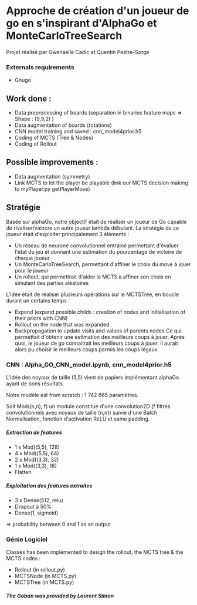 # Approche de création d'un joueur de go en s'inspirant d'AlphaGo et MonteCarloTreeSearch

Projet réalisé par Gwenaelle Cadic et Quentin Pestre-Sorge

### Externals requirements
* Gnugo

## Work done :
* Data preprocessing of boards (separation in binaries feature maps => Shape : (9,9,2) )
* Data augmentation of boards  (rotations)
* CNN model training and saved : cnn_model4prior.h5
* Coding of MCTS (Tree & Nodes) 
* Coding of Rollout
## Possible improvements :
* Data augmentation (symmetry)
* Link MCTS to let the player be playable (link our MCTS decision making to myPlayer.py getPlayerMove)


## Stratégie
Basée sur alphaGo, notre objectif était de réaliser un joueur de Go capable de rivaliser/vaincre un autre joueur lambda débutant.
La stratégie de ce joueur était d'exploiter principalement 3 éléments :
* Un réseau de neurone convolutionnel entrainé permettant d'évaluer l'état du jeu et donnant une estimation du pourcentage de victoire de chaque joueur.
* Un MonteCarloTreeSearch, permettant d'affiner le choix du move à jouer pour le joueur
* Un rollout, qui permettrait d'aider le MCTS à affiner son choix en simulant des parties aléatoires

L'idée était de réaliser plusieurs opérations sur le MCTSTree, en boucle durant un certains temps :
* Expand (expand possible childs : creation of nodes and initialisation of their priors with CNN)
* Rollout on the node that was expanded
* Backpropagation to update visits and values of parents nodes
Ce qui permettait d'obtenir une estimation des meilleurs coups à jouer.
Après quoi, le joueur de go connaitrait les meilleurs coups à jouer.
Il aurait alors pu choisir le meilleurs coups parmis les coups légaux.

### CNN : Alpha_GO_CNN_model.ipynb, cnn_model4prior.h5
L'idée des noyaux de taille (5,5) vient de papiers implémentant alphaGo ayant de bons résultats.

Notre modèle est from scratch : 1 742 865 paramètres.

Soit Mod((n,n), f) un module constitué d'une convolution2D (f filtres convolutionnels avec noyaux de taille (n,n)) suivie d'une Batch Normalisation, fonction d'activation ReLU et same padding.
##### Extraction de features
* 1 x Mod((5,5), 128) 
* 4 x Mod((5,5), 64) 
* 2 x Mod((3,3), 32)
* 1 x Mod((3,3), 16)
* Flatten
##### Exploitation des features extraites
* 3 x Dense(512, relu)
* Dropout à 50%
* Dense(1, sigmoid) 

=> probability between 0 and 1 as an output


### Génie Logiciel
Classes has been implemented to design the rollout, the MCTS tree & the MCTS nodes :
* Rollout (in rollout.py)
* MCTSNode (in MCTS.py)
* MCTSTree (in MCTS.py)

##### The Goban was provided by Laurent Simon